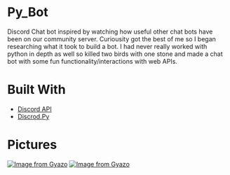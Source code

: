 # Py_Bot
Discord Chat bot inspired by watching how useful other chat bots have been on our community server. Curiousity got the best of me so I began researching what it took to build a bot. I had never really worked with python in depth as well so killed two birds with one stone and made a chat bot with some fun functionality/interactions with web APIs.

# Built With
* [Discord API](https://support.discordapp.com/hc/en-us/articles/212889058-Discord-s-Official-API)
* [Discrod.Py](https://pypi.org/project/discord.py/)

# Pictures
[![Image from Gyazo](https://i.gyazo.com/ea9b02819480c4f598341aa2b2e493a2.gif)](https://gyazo.com/ea9b02819480c4f598341aa2b2e493a2)
[![Image from Gyazo](https://i.gyazo.com/7a2e7090d6a52f17e1193df6e4fb1169.gif)](https://gyazo.com/7a2e7090d6a52f17e1193df6e4fb1169)
